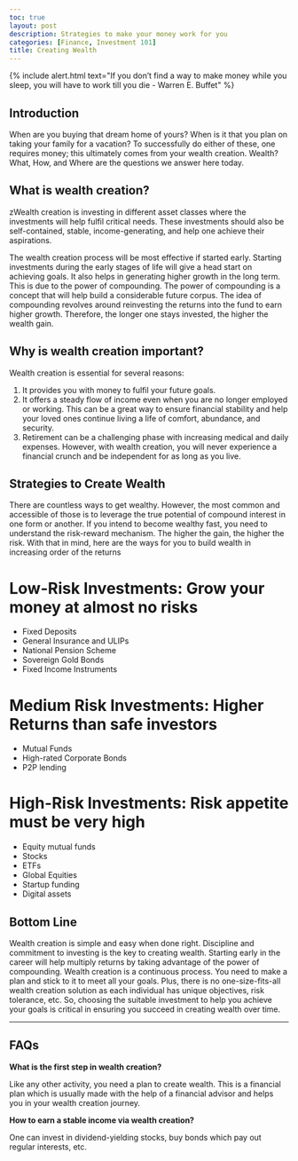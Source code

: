 ```yaml
---
toc: true
layout: post
description: Strategies to make your money work for you
categories: [Finance, Investment 101]
title: Creating Wealth
---
```


{% include alert.html text="If you don’t find a way to make money while you sleep, you will have to work till you die - Warren E. Buffet" %}

## Introduction

When are you buying that dream home of yours? When is it that you plan on taking your family for a vacation? To successfully do either of these, one requires money; this ultimately comes from your wealth creation. Wealth? What, How, and Where are the questions we answer here today.

## What is wealth creation?

zWealth creation is investing in different asset classes where the investments will help fulfil critical needs. These investments should also be self-contained,  stable, income-generating, and help one achieve their aspirations.

The wealth creation process will be most effective if started early. Starting investments during the early stages of life will give a head start on achieving goals. It also helps in generating higher growth in the long term. This is due to the power of compounding. The power of compounding is a concept that will help build a considerable future corpus. The idea of compounding revolves around reinvesting the returns into the fund to earn higher growth. Therefore, the longer one stays invested, the higher the wealth gain.

## Why is wealth creation important?

Wealth creation is essential for several reasons:

1. It provides you with money to fulfil your future goals.
2. It offers a steady flow of income even when you are no longer employed or working. This can be a great way to ensure financial stability and help your loved ones continue living a life of comfort, abundance, and security.
3. Retirement can be a challenging phase with increasing medical and daily expenses. However, with wealth creation, you will never experience a financial crunch and be independent for as long as you live.

## Strategies to Create Wealth

There are countless ways to get wealthy. However, the most common and accessible of those is to leverage the true potential of compound interest in one form or another. If you intend to become wealthy fast, you need to understand the risk-reward mechanism. The higher the gain, the higher the risk. With that in mind, here are the ways for you to build wealth in increasing order of the returns

# Low-Risk Investments: Grow your money at almost no risks

- Fixed Deposits
- General Insurance and ULIPs
- National Pension Scheme
- Sovereign Gold Bonds
- Fixed Income Instruments

# Medium Risk Investments: Higher Returns than safe investors

- Mutual Funds
- High-rated Corporate Bonds
- P2P lending

# High-Risk Investments: Risk appetite must be very high

- Equity mutual funds
- Stocks
- ETFs
- Global Equities
- Startup funding
- Digital assets

## Bottom Line

Wealth creation is simple and easy when done right. Discipline and commitment to investing is the key to creating wealth. Starting early in the career will help multiply returns by taking advantage of the power of compounding. Wealth creation is a continuous process. You need to make a plan and stick to it to meet all your goals. Plus, there is no one-size-fits-all wealth creation solution as each individual has unique objectives, risk tolerance, etc. So, choosing the suitable investment to help you achieve your goals is critical in ensuring you succeed in creating wealth over time.

---

## FAQs 

**What is the first step in wealth creation?**

Like any other activity, you need a plan to create wealth. This is a financial plan which is usually made with the help of a financial advisor and helps you in your wealth creation journey.

**How to earn a stable income via wealth creation?**

One can invest in dividend-yielding stocks, buy bonds which pay out regular interests, etc.